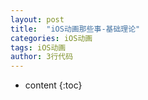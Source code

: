```yaml
---
layout: post
title:  "iOS动画那些事-基础理论"
categories: iOS动画  
tags: iOS动画
author: 3行代码
---
```


* content
{:toc}



 